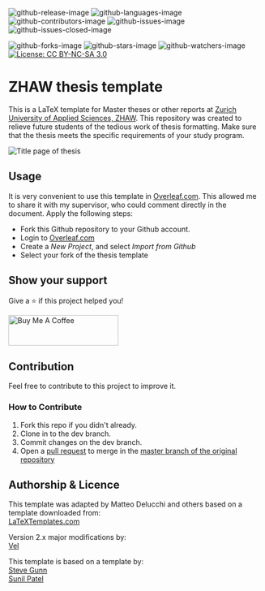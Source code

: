 <!-- badges: start -->
![github-release-image](https://img.shields.io/github/v/release/matteodelucchi/ZHAW_thesis-template)
![github-languages-image](https://img.shields.io/github/languages/top/matteodelucchi/ZHAW_thesis-template)
![github-contributors-image](https://img.shields.io/github/contributors/matteodelucchi/ZHAW_thesis-template)
![github-issues-image](https://img.shields.io/github/issues/matteodelucchi/ZHAW_thesis-template)
![github-issues-closed-image](https://img.shields.io/github/issues-closed-raw/matteodelucchi/ZHAW_thesis-template)

![github-forks-image](https://img.shields.io/github/forks/matteodelucchi/ZHAW_thesis-template?style=social)
![github-stars-image](https://img.shields.io/github/stars/matteodelucchi/ZHAW_thesis-template?style=social)
![github-watchers-image](https://img.shields.io/github/watchers/matteodelucchi/ZHAW_thesis-template?style=social)
[![License: CC BY-NC-SA 3.0](https://img.shields.io/badge/License-CC%20BY--NC--SA%203.0-lightgrey.svg)](https://creativecommons.org/licenses/by-nc-sa/3.0/)  
<!-- badges: end -->

# ZHAW thesis template

This is a LaTeX template for Master theses or other reports at [Zurich University of Applied Sciences, ZHAW](https://www.zhaw.ch/).
This repository was created to relieve future students of the tedious work of thesis formatting.  Make sure that the thesis meets the specific requirements of your study program.



![Title page of thesis](/Users/juch/workspace/education/phd/documents/universities/zhaw/students/latex/latex-thesis-template/Figures/title-page.jpg)

## Usage

It is very convenient to use this template in [Overleaf.com](https://www.overleaf.com/). This allowed me to share it with my supervisor, who could comment directly in the document. Apply the following steps:

- Fork this Github repository to your Github account.
- Login to [Overleaf.com](https://www.overleaf.com/)
- Create a *New Project*, and select *Import from Github* 
- Select your fork of the thesis template

## Show your support

Give a ⭐ if this project helped you!

<a href="https://www.buymeacoffee.com/matd" target="_blank"><img src="https://cdn.buymeacoffee.com/buttons/v2/default-orange.png" alt="Buy Me A Coffee" style="height: 60px !important;width: 217px !important;" ></a>

## Contribution

Feel free to contribute to this project to improve it.

### How to Contribute

1. Fork this repo if you didn't already.
2. Clone in to the dev branch.
3. Commit changes on the dev branch.
4. Open a [pull request](https://docs.github.com/en/free-pro-team@latest/github/collaborating-with-issues-and-pull-requests/creating-a-pull-request-from-a-fork) to merge in the [master branch of the original repository](https://github.com/matteodelucchi/ZHAW_thesis-template/tree/master)

## Authorship \& Licence

This template was adapted by Matteo Delucchi and others based on a template downloaded from:  
[LaTeXTemplates.com](http://www.latextemplates.com/template/masters-doctoral-thesis)

Version 2.x major modifications by:  
[Vel](vel@latextemplates.com)

This template is based on a template by:  
[Steve Gunn](http://users.ecs.soton.ac.uk/srg/softwaretools/document/templates/)  
[Sunil Patel](http://www.sunilpatel.co.uk/thesis-template/)
